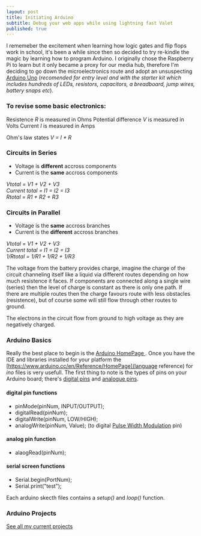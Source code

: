 ```yaml
---
layout: post
title: Initiating Arduino
subtitle: Debug your web apps while using lightning fast Valet
published: true
---
```


I rememeber the excitement when learning how logic gates and flip flops work in school, it's been a while since then so decided to try re-kindle the magic by learning how to program Arduino. I originally chose the Raspberry Pi to learn but it only became a proxy for our media hub, therefore I'm deciding to go down the microelectronics route and adopt an unsuspecting [Arduino Uno](https://www.arduino.cc/en/Main/ArduinoStarterKit) (_recomended for entry level and with the starter kit which includes hundreds of LEDs, resistors, capacitors, a breadboard, jump wires, battery snaps etc_).

### To revise some basic electronics:

Resistence _R_ is measured in Ohms
Potential difference _V_ is measured in Volts
Current _I_ is measured in Amps

Ohm's law states _V = I * R_ 

### Circuits in Series

* Voltage is **different** accross components
* Current is the **same** accross components

_Vtotal = V1 + V2 + V3_  
_Current total = I1 = I2 = I3_  
_Rtotal = R1 + R2 + R3_

### Circuits in  Parallel

* Voltage is the **same** accross branches
* Current is the **different** accross branches

_Vtotal = V1 + V2 + V3_  
_Current total = I1 = I2 = I3_  
_1/Rtotal = 1/R1 + 1/R2 + 1/R3_

The voltage from the battery provides charge, imagine the charge of the circuit channeling itself like a liquid via different routes depending on how much resistence it faces. If components are connected along a single wire (series) then the level of charge is constant as there is only one path. If there are multiple routes then the charge favours route with less obstacles (resistence), but of course some will still flow through other routes to ground.

The electrons in the circuit flow from ground to high voltage as they are negatively charged.

### Arduino Basics

Really the best place to begin is the [Arduino HomePage ](https://www.arduino.cc/en/Guide/HomePage). Once you have the IDE and libraries installed for your platform the [https://www.arduino.cc/en/Reference/HomePage](language reference) for _ino_ files is very usefull. The first thing to note is the types of pins on your Arduino board; there's [digital pins](https://www.arduino.cc/en/Tutorial/DigitalPins) and [analogue pins](https://www.arduino.cc/en/Tutorial/AnalogInputPins).

#### digital pin functions
* pinMode(pinNum, INPUT/OUTPUT);  
* digitalRead(pinNum);  
* digitalWrite(pinNum, LOW/HIGH);  
* analogWrite(pinNum, Value); (to digital [Pulse Width Modulation](https://www.arduino.cc/en/Tutorial/PWM) pin)

#### analog pin function
* alaogRead(pinNum);

#### serial screen functions
* Serial.begin(PortNum);  
* Serial.print("test");

Each arduino skecth files contains a _setup()_ and _loop()_ function.

### Arduino Projects

[See all my current projects](https://blog.murraywynnes.com/arduino-projects/)

